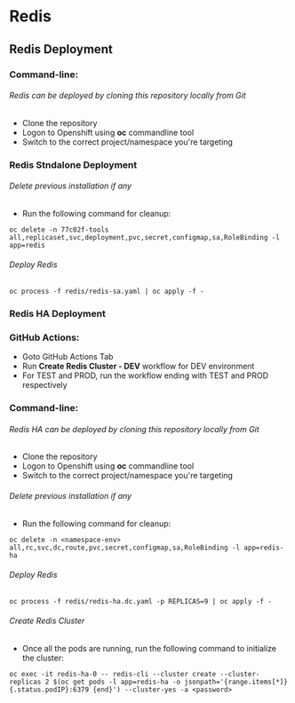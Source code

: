 # Redis

## Redis  Deployment

### Command-line:
###### Redis can be deployed by cloning this repository locally from Git

- Clone the repository
- Logon to Openshift using **oc** commandline tool
- Switch to the correct project/namespace you're targeting

### Redis Stndalone Deployment
###### Delete previous installation if any
- Run the following command for cleanup:
```
oc delete -n 77c02f-tools all,replicaset,svc,deployment,pvc,secret,configmap,sa,RoleBinding -l app=redis
```
###### Deploy Redis
```
oc process -f redis/redis-sa.yaml | oc apply -f -
```

### Redis HA Deployment

### GitHub Actions:
- Goto GitHub Actions Tab
- Run **Create Redis Cluster - DEV**  workflow for DEV environment
- For TEST and PROD, run the workflow ending with TEST and PROD respectively

### Command-line: 
###### Redis HA can be deployed by cloning this repository locally from Git

- Clone the repository
- Logon to Openshift using **oc** commandline tool
- Switch to the correct project/namespace you're targeting

###### Delete previous installation if any
- Run the following command for cleanup:
```
oc delete -n <namespace-env> all,rc,svc,dc,route,pvc,secret,configmap,sa,RoleBinding -l app=redis-ha
```
###### Deploy Redis
```
oc process -f redis/redis-ha.dc.yaml -p REPLICAS=9 | oc apply -f -
```
 
###### Create Redis Cluster
- Once all the pods are running, run the following command to initialize the cluster:

```
oc exec -it redis-ha-0 -- redis-cli --cluster create --cluster-replicas 2 $(oc get pods -l app=redis-ha -o jsonpath='{range.items[*]}{.status.podIP}:6379 {end}') --cluster-yes -a <password>
```
